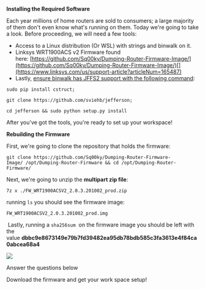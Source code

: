 **Installing the Required Software**

Each year millions of home routers are sold to consumers; a large majority of them don't even know what's running on them. Today we're going to take a look. Before proceeding, we will need a few tools:  

- Access to a Linux distribution (Or WSL) with strings and binwalk on it.
- Linksys WRT1900ACS v2 Firmware found here: [https://github.com/Sq00ky/Dumping-Router-Firmware-Image/](https://github.com/Sq00ky/Dumping-Router-Firmware-Image/)[](https://www.linksys.com/us/support-article?articleNum=165487)
- Lastly, [ensure binwalk has JFFS2 support with the following command](https://github.com/ReFirmLabs/binwalk/blob/master/INSTALL.md):

```
sudo pip install cstruct; 
```

```
git clone https://github.com/sviehb/jefferson;
```

```
cd jefferson && sudo python setup.py install
```

After you've got the tools, you're ready to set up your workspace!  

**Rebuilding the Firmware**

First, we're going to clone the repository that holds the firmware:

```
git clone https://github.com/Sq00ky/Dumping-Router-Firmware-Image/ /opt/Dumping-Router-Firmware && cd /opt/Dumping-Router-Firmware/
```

Next, we're going to unzip the **multipart zip file**:

```
7z x ./FW_WRT1900ACSV2_2.0.3.201002_prod.zip
```

running `ls` you should see the firmware image:

```
FW_WRT1900ACSV2_2.0.3.201002_prod.img
```

 Lastly, running a `sha256sum`  on the firmware image you should be left with the value **dbbc9e8673149e79b7fd39482ea95db78bdb585c3fa3613e4f84ca0abcea68a4**

![](http://puu.sh/HqCnb/5679ac9da1.png)  

Answer the questions below

Download the firmware and get your work space setup!
